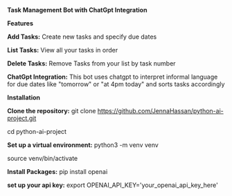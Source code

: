 **Task Management Bot  with ChatGpt Integration**

**Features**


**Add Tasks:** Create new tasks and specify due dates


**List Tasks:** View all your tasks in order


**Delete Tasks:** Remove Tasks from your list by task number


**ChatGpt Integration:** This bot uses chatgpt to interpret informal language for due dates like "tomorrow" or "at 4pm today" and sorts tasks accordingly


**Installation**


**Clone the repository:** git clone https://github.com/JennaHassan/python-ai-project.git


cd python-ai-project


**Set up a virtual environment:** python3 -m venv venv


source venv/bin/activate


**Install Packages:** pip install openai


**set up your api key:**  export OPENAI_API_KEY='your_openai_api_key_here'
